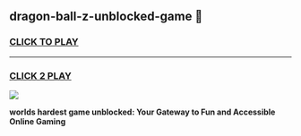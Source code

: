 
## dragon-ball-z-unblocked-game 👋
<h3>
<a href="https://premium.freeplayer.one?title=dragon-ball-z-unblocked-game&ref=14F">CLICK TO PLAY</a></h3>
<hr>

<h3>
<a href="https://premium.freeplayer.one?title=dragon-ball-z-unblocked-game&ref=14F">CLICK 2 PLAY</a>
  
</h3>

<a href="https://premium.freeplayer.one?title=dragon-ball-z-unblocked-game&ref=12F/"><img src="https://clearcache.store/games.png"></a>


**worlds hardest game unblocked: Your Gateway to Fun and Accessible Online Gaming**
